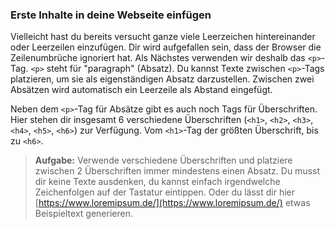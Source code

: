 ### Erste Inhalte in deine Webseite einfügen

Vielleicht hast du bereits versucht ganze viele Leerzeichen hintereinander oder Leerzeilen einzufügen.
Dir wird aufgefallen sein, dass der Browser die Zeilenumbrüche ignoriert hat.
Als Nächstes verwenden wir deshalb das `<p>`-Tag. `<p>` steht für "paragraph" (Absatz).
Du kannst Texte zwischen `<p>`-Tags platzieren, um sie als eigenständigen Absatz darzustellen.
Zwischen zwei Absätzen wird automatisch ein Leerzeile als Abstand eingefügt.

Neben dem `<p>`-Tag für Absätze gibt es auch noch Tags für Überschriften.
Hier stehen dir insgesamt 6 verschiedene Überschriften (`<h1>`, `<h2>`, `<h3>`, `<h4>`, `<h5>`, `<h6>`) zur Verfügung.
Vom `<h1>`-Tag der größten Überschrift, bis zu `<h6>`.

> **Aufgabe:** Verwende verschiedene Überschriften und platziere zwischen 2 Überschriften immer mindestens einen Absatz.
> Du musst dir keine Texte ausdenken, du kannst einfach irgendwelche Zeichenfolgen auf der Tastatur eintippen.
> Oder du lässt dir hier [https://www.loremipsum.de/](https://www.loremipsum.de/) etwas Beispieltext generieren.
